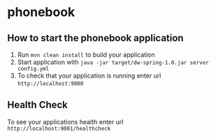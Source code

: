 # phonebook

How to start the phonebook application
---

1. Run `mvn clean install` to build your application
1. Start application with `java -jar target/dw-spring-1.0.jar server config.yml`
1. To check that your application is running enter url `http://localhost:9000`

Health Check
---

To see your applications health enter url `http://localhost:9001/healthcheck`
